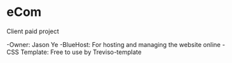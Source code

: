 # eCom
Client paid project 

-Owner: Jason Ye 
-BlueHost: For hosting and managing the website online 
-CSS Template: Free to use by Treviso-template
